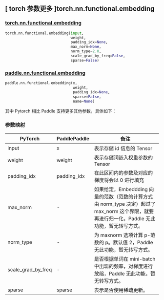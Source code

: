 ## [ torch 参数更多 ]torch.nn.functional.embedding
### [torch.nn.functional.embedding](https://pytorch.org/docs/stable/generated/torch.nn.functional.embedding.html?highlight=torch+nn+functional+embedding#torch.nn.functional.embedding)

```python
torch.nn.functional.embedding(input,
                              weight,
                              padding_idx=None,
                              max_norm=None,
                              norm_type=2.0,
                              scale_grad_by_freq=False,
                              sparse=False)
```
### [paddle.nn.functional.embedding](https://www.paddlepaddle.org.cn/documentation/docs/zh/api/paddle/nn/functional/embedding_cn.html#embedding)

```python
paddle.nn.functional.embedding(x,
                               weight,
                               padding_idx=None,
                               sparse=False,
                               name=None)
```

其中 Pytorch 相比 Paddle 支持更多其他参数，具体如下：
### 参数映射
| PyTorch       | PaddlePaddle | 备注                                                   |
| ------------- | ------------ | ------------------------------------------------------ |
| input     | x            | 表示存储 id 信息的 Tensor  |
| weight     | weight            | 表示存储词嵌入权重参数的 Tensor  |
| padding_idx     | padding_idx            | 在此区间内的参数及对应的梯度将会以 0 进行填充  |
| max_norm      | -            | 如果给定，Embeddding 向量的范数（范数的计算方式由 norm_type 决定）超过了 max_norm 这个界限，就要再进行归一化，Paddle 无此功能，暂无转写方式。  |
| norm_type     | -            | 为 maxnorm 选项计算 p-范数的 p。默认值 2，Paddle 无此功能，暂无转写方式。  |
| scale_grad_by_freq | -       | 是否根据单词在 mini-batch 中出现的频率，对梯度进行放缩，Paddle 无此功能，暂无转写方式。  |
| sparse     | sparse            | 表示是否使用稀疏更新。  |
